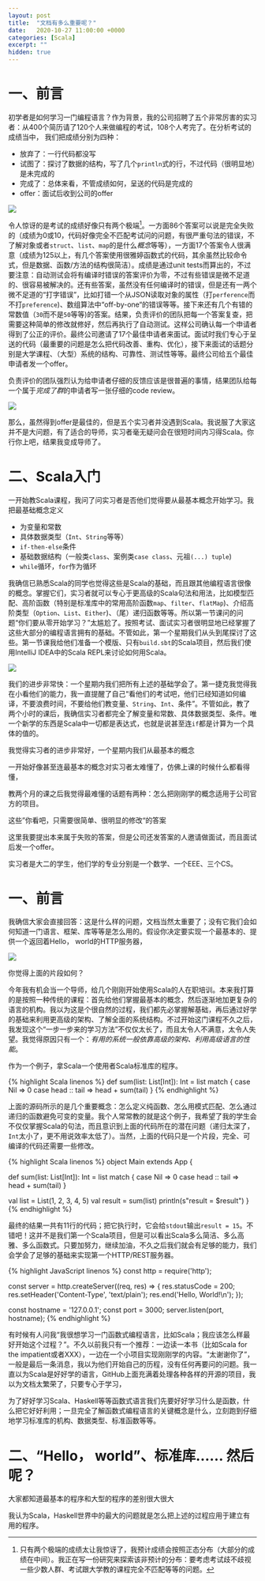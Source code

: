 ```yaml
---
layout: post
title:  "文档有多么重要呢？"
date:   2020-10-27 11:00:00 +0000
categories: [Scala]
excerpt: ""
hidden: true
---
```


# 一、前言
初学者是如何学习一门编程语言？作为背景，我的公司招聘了五个非常厉害的实习者：从400个简历请了120个人来做编程的考试，108个人考完了。在分析考试的成绩当中， 我们把成绩分别为四种：

- 放弃了：一行代码都没写
- 试图了：探讨了数据的结构，写了几个`println`式的行，不过代码（很明显地）是未完成的
- 完成了：总体来看，不管成绩如何，呈送的代码是完成的
- offer：面试后收到公司的offer

![](/assets/2020-10-31-intro/results.png)

令人惊讶的是考试的成绩好像只有两个极端[^1]。一方面86个答案可以说是完全失败的（成绩为0或10，代码好像完全不匹配考试问的问题，有很严重句法的错误，不了解对象或者`struct`、`list`、`map`的是什么*概念*等等），一方面17个答案令人很满意（成绩为125以上，有几个答案使用很雅婷函数式的代码，其余虽然比较命令式，但是数据、函数/方法的结构很简洁）。成绩是通过unit tests而算出的，不过要注意：自动测试会将有编译时错误的答案评价为零，不过有些错误是微不足道的、很容易被解决的。还有些答案，虽然没有任何编译时的错误，但是还有一两个微不足道的“打字错误”，比如打错一个从JSON读取对象的属性（打`perference`而不打`preference`)、数组算法中“off-by-one“的错误等等。接下来还有几个有错的常数值（`30`而不是`50`等等)的答案。结果，负责评价的团队把每一个答案复查，把需要这种简单的修改就修好，然后再执行了自动测试。这样公司确认每一个申请者得到了公正的评价。最终公司邀请了17个最佳申请者来面试。面试时我们专心于呈送的代码（最重要的问题是怎么把代码改善、重构、优化），接下来面试的话题分别是大学课程、（大型）系统的结构、可靠性、测试性等等。最终公司给五个最佳申请者发一个offer。

[^1]: 只有两个极端的成绩太让我惊讶了，我预计成绩会按照正态分布（大部分的成绩在中间）。我正在写一份研究来探索该非预计的分布：要考虑考试歧不歧视一些少数人群、考试跟大学教的课程完全不匹配等等的问题。

负责评价的团队强烈认为给申请者仔细的反馈应该是很普遍的事情，结果团队给每一个属于*完成了群*的申请者写一张仔细的code review。

![](/assets/2020-10-31-intro/fb.png)

那么，虽然得到offer是最佳的，但是五个实习者并没遇到Scala。我说服了大家这并不是大问题，有了适合的导师，实习者毫无疑问会在很短时间内习得Scala。你行你上吧，结果我变成导师了。

# 二、Scala入门
一开始教Scala课程，我问了问实习者是否他们觉得要从最基本概念开始学习。我把最基础概念定义

- 为变量和常数
- 具体数据类型（`Int`、`String`等等）
- `if-then-else`条件
- 基础数据结构（一般类`class`、案例类`case class`、元祖`(...) tuple`)
- `while`循环，`for`作为循环

我确信已熟悉Scala的同学也觉得这些是Scala的基础，而且跟其他编程语言很像的概念。掌握它们，实习者就可以专心于更高级的Scala句法和用法，比如模型匹配、高阶函数（特别是标准库中的常用高阶函数`map`、`filter`、`flatMap`)、介绍高阶类型（`Option`、`List`、`Either`)、（尾）递归函数等等。所以第一节课问的问题“你们要从零开始学习？”太尴尬了。按照考试、面试实习者很明显地已经掌握了这些大部分的编程语言拥有的基础。不管如此，第一个星期我们从头到尾探讨了这些。第一节课我给他们准备一个模版、只有`build.sbt`的Scala项目，然后我们使用IntelliJ IDEA中的Scala REPL来讨论如何用Scala。

![](/assets/2020-10-31-intro/repl.png)

我们的进步非常快：一个星期内我们把所有上述的基础学会了。第一捷克我觉得我在小看他们的能力，我一直提醒了自己“看他们的考试吧，他们已经知道如何编译，不要浪费时间，不要给他们教变量、`String`、`Int`、条件”。不管如此，教了两个小时的课后，我确信实习者都完全了解变量和常数、具体数据类型、条件。唯一个新学的东西是Scala中一切都是表达式，也就是说甚至连`if`都是计算为一个具体的值的。




我觉得实习者的进步非常好，一个星期内我们从最基本的概念

一开始好像甚至连最基本的概念对实习者太难懂了，仿佛上课的时候什么都看得懂，

教两个月的课之后我觉得最难懂的话题有两种：怎么把刚刚学的概念适用于公司官方的项目。




这些”你看吧，只需要很简单、很明显的修改“的答案

这里我要提出本来属于失败的答案，但是公司还发答案的人邀请做面试，而且面试后发一个offer。

实习者是大二的学生，他们学的专业分别是一个数学、一个EEE、三个CS。

# 一、前言
我确信大家会直接回答：这是什么样的问题，文档当然太重要了；没有它我们会如何知道一门语言、框架、库等等是怎么用的。假设你决定要实现一个最基本的、提供一个返回着Hello， world的HTTP服务器，

![](/assets/2020-10-31-documentation/http4s-intro.png)

你觉得上面的片段如何？

今年我有机会当一个导师，给几个刚刚开始使用Scala的人在职培训。本来我打算的是按照一种传统的课程：首先给他们掌握最基本的概念，然后逐渐地加更复杂的语言的机构。我以为这是个很自然的过程，我们都先必掌握解基础，再后通过好学的基础来利用更高级的架构、了解全面的系统结构。不过开始这门课程不久之后，我发现这个“一步一步来的学习方法”不仅仅太长了，而且太令人不满意，太令人失望。我觉得原因只有一个：_有用的系统一般依靠高级的架构、利用高级语言的性能_。

作为一个例子，拿Scala一个使用者Scala标准库的程序。

{% highlight Scala linenos %}
def sum(list: List[Int]): Int = list match {
  case Nil          => 0
  case head :: tail => head + sum(tail)
}
{% endhighlight %}

上面的源码所示的是几个重要概念：怎么定义纯函数、怎么用模式匹配、怎么通过递归的函数避免可变的变量。我个人常常教的就是这个例子，我希望了我的学生会不仅仅掌握Scala的句法，而且意识到上面的代码所在的潜在问题（递归太深了，`Int`太小了，更不用说效率太低了）。当然，上面的代码只是一个片段，完全、可编译的代码还需要一些修改。

{% highlight Scala linenos %}
object Main extends App {

  def sum(list: List[Int]): Int = list match {
    case Nil          => 0
    case head :: tail => head + sum(tail)
  }

  val list = List(1, 2, 3, 4, 5)
  val result = sum(list)
  println(s"result = $result")
}
{% endhighlight %}

最终的结果一共有11行的代码；把它执行时，它会给`stdout`输出`result = 15`。不错吧！这并不是我们第一个Scala项目，但是可以看出Scala多么简洁、多么高雅、多么函数式。只要加努力，继续加油，不久之后我们就会有足够的能力，我们会学会了足够的基础来实现第一个HTTP/REST服务器。

{% highlight JavaScript linenos %}
const http = require('http');

const server = http.createServer((req, res) => {
    res.statusCode = 200;
    res.setHeader('Content-Type', 'text/plain');
    res.end('Hello, World!\n');
});

const hostname = '127.0.0.1';
const port = 3000;
server.listen(port, hostname);
{% endhighlight %}




有时候有人问我“我很想学习一门函数式编程语言，比如Scala；我应该怎么样最好开始这个过程？”。不久以前我只有一个推荐：一边读一本书（比如Scala for the impatient或者XXX），一边在一个小项目实现刚刚学的内容。“太谢谢你了”，一般是最后一条消息，我以为他们开始自己的历程，没有任何再要问的问题。我一直以为Scala是好好学的语言，GitHub上面充满着处理各种各样的开源的项目，我以为文档太繁荣了，只要专心于学习，

为了好好学习Scala、Haskell等等函数式语言我们先要好好学习什么是函数，什么把它好好利用；一旦完全了解函数式编程语言的关键概念是什么，立刻跑到仔细地学习标准库的机构、数据类型、标准函数等等。


# 二、“Hello， world”、标准库…… 然后呢？


大家都知道最基本的程序和大型的程序的差别很大很大


我认为Scala，Haskell世界中的最大的问题就是怎么把上述的过程应用于建立有用的程序。
